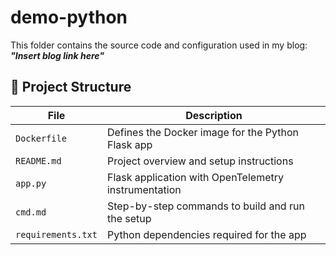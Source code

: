 # demo-python

This folder contains the source code and configuration used in my blog:  
**_"Insert blog link here"_**


## 📁 Project Structure

| File     | Description                                             |
|--------------------|---------------------------------------------------------|
| `Dockerfile`       | Defines the Docker image for the Python Flask app      |
| `README.md`        | Project overview and setup instructions                |
| `app.py`           | Flask application with OpenTelemetry instrumentation   |
| `cmd.md`           | Step-by-step commands to build and run the setup       |
| `requirements.txt` | Python dependencies required for the app               |